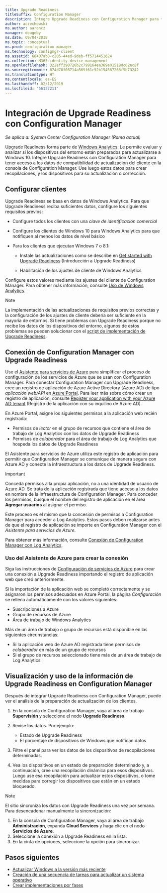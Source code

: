 ```yaml
---
title: Upgrade Readiness
titleSuffix: Configuration Manager
description: Integre Upgrade Readiness con Configuration Manager para tener acceso a datos de compatibilidad de la actualización a Windows 10 y los dispositivos de destino para su actualización o corrección.
author: aczechowski
ms.author: aaroncz
manager: dougeby
ms.date: 09/04/2018
ms.topic: conceptual
ms.prod: configuration-manager
ms.technology: configmgr-client
ms.assetid: 68407ab8-c205-44ed-9deb-ff5714451624
ms.collection: M365-identity-device-management
ms.openlocfilehash: 322eff398726b2c799164ea369e01519dc62ec8f
ms.sourcegitcommit: 874d78f08714a509f61c52b154387268f5b73242
ms.translationtype: HT
ms.contentlocale: es-ES
ms.lasthandoff: 02/12/2019
ms.locfileid: "56137211"
---
```

# <a name="integrate-upgrade-readiness-with-configuration-manager"></a>Integración de Upgrade Readiness con Configuration Manager

*Se aplica a: System Center Configuration Manager (Rama actual)*

Upgrade Readiness forma parte de [Windows Analytics](https://docs.microsoft.com/windows/deployment/upgrade/manage-windows-upgrades-with-upgrade-readiness). Le permite evaluar y analizar si los dispositivos del entorno están preparados para actualizarse a Windows 10. Integre Upgrade Readiness con Configuration Manager para tener acceso a los datos de compatibilidad de actualización del cliente en la consola de Configuration Manager. Use luego estos datos para crear recopilaciones, y los dispositivos para su actualización o corrección.



## <a name="configure-clients"></a>Configurar clientes

Upgrade Readiness se basa en datos de Windows Analytics. Para que Upgrade Readiness reciba suficientes datos, configure los siguientes requisitos previos:

- Configure todos los clientes con una *clave de identificación comercial*  

- Configure los clientes de Windows 10 para Windows Analytics para que notifiquen al menos los datos de nivel básico  

- Para los clientes que ejecutan Windows 7 o 8.1:  

    - Instale las actualizaciones como se describe en [Get started with Upgrade Readiness](https://docs.microsoft.com/windows/deployment/upgrade/upgrade-readiness-get-started#deploy-the-compatibility-update-and-related-kbs) (Introducción a Upgrade Readiness)  

    - Habilitación de los ajustes de cliente de Windows Analytics  

Configure estos valores mediante los ajustes del cliente de Configuration Manager. Para obtener más información, consulte [Uso de Windows Analytics](/sccm/core/clients/manage/monitor-windows-analytics).

> [!NOTE]  
> La implementación de las actualizaciones de requisitos previos correctas y la configuración de los ajustes de cliente debería ser suficiente en la mayoría de entornos. Si tiene problemas con Upgrade Readiness porque no recibe los datos de los dispositivos del entorno, algunos de estos problemas se pueden solucionar con el [script de implementación de Upgrade Readiness](https://docs.microsoft.com/windows/deployment/upgrade/upgrade-readiness-deployment-script). 



## <a name="connect-configuration-manager-to-upgrade-readiness"></a>Conexión de Configuration Manager con Upgrade Readiness

Use el [Asistente para servicios de Azure](/sccm/core/servers/deploy/configure/azure-services-wizard) para simplificar el proceso de configuración de los servicios de Azure que se usan con Configuration Manager. Para conectar Configuration Manager con Upgrade Readiness, cree un registro de aplicación de Azure Active Directory (Azure AD) de tipo *aplicación web/API* en [Azure Portal](https://portal.azure.com). Para leer más sobre cómo crear un registro de aplicación, consulte [Register your application with your Azure AD tenant](/azure/active-directory/active-directory-app-registration) (Registro de la aplicación con su inquilino de Azure AD). 

En Azure Portal, asigne los siguientes permisos a la aplicación web recién registrada:
- Permisos de *lector* en el grupo de recursos que contiene el área de trabajo de Log Analytics con los datos de Upgrade Readiness
- Permisos de *colaborador* para el área de trabajo de Log Analytics que hospeda los datos de Upgrade Readiness

El Asistente para servicios de Azure utiliza este registro de aplicación para permitir que Configuration Manager se comunique de manera segura con Azure AD y conecte la infraestructura a los datos de Upgrade Readiness.

> [!IMPORTANT]  
> Conceda permisos a la propia aplicación, no a una identidad de usuario de Azure AD. Se trata de la aplicación registrada que tiene acceso a los datos en nombre de la infraestructura de Configuration Manager. Para conceder los permisos, busque el nombre del registro de aplicación en el área **Agregar usuarios** al asignar el permiso. 
> 
> Este proceso es el mismo que la concesión de permisos a Configuration Manager para acceder a Log Analytics. Estos pasos deben realizarse antes de que el registro de aplicación se importe en Configuration Manager con el *Asistente para servicios de Azure*.
> 
> Para obtener más información, consulte [Conexión de Configuration Manager con Log Analytics](https://docs.microsoft.com/azure/log-analytics/log-analytics-sccm).


### <a name="use-the-azure-wizard-to-create-the-connection"></a>Uso del Asistente de Azure para crear la conexión

Siga las instrucciones de [Configuración de servicios de Azure](/sccm/core/servers/deploy/configure/azure-services-wizard) para crear una conexión a Upgrade Readiness importando el registro de aplicación web que creó anteriormente. 

Si la importación de la aplicación web se completó correctamente y se asignaron los permisos adecuados en Azure Portal, la página *Configuración* se rellena automáticamente con los valores siguientes:   
-  Suscripciones a Azure  
-  Grupo de recursos de Azure  
-  Área de trabajo de Windows Analytics  

Más de un área de trabajo o grupo de recursos está disponible en las siguientes circunstancias: 
- Si la aplicación web de Azure AD registrada tiene permisos de *colaborador* en más de un grupo de recursos   
- Si el grupo de recursos seleccionado tiene más de un área de trabajo de Log Analytics  



## <a name="view-and-use-upgrade-readiness-information-in-configuration-manager"></a>Visualización y uso de la información de Upgrade Readiness en Configuration Manager

Después de integrar Upgrade Readiness con Configuration Manager, puede ver el análisis de la preparación de actualización de los clientes.

1. En la consola de Configuration Manager, vaya al área de trabajo **Supervisión** y seleccione el nodo **Upgrade Readiness**.  

2. Revise los datos. Por ejemplo:  
    - Estado de Upgrade Readiness  
    - El porcentaje de dispositivos de Windows que notifican datos  

3. Filtre el panel para ver los datos de los dispositivos de recopilaciones determinadas.  

4. Vea los dispositivos en un estado de preparación determinado y, a continuación, cree una recopilación dinámica para esos dispositivos. Luego use esa recopilación para actualizar estos dispositivos, o tome medidas para corregir los dispositivos que están en un estado bloqueado.  

> [!Note]  
> El sitio sincroniza los datos con Upgrade Readiness una vez por semana.<!--SCCMDocs issue 732--> Para desencadenar manualmente la sincronización:
> 1. En la consola de Configuration Manager, vaya al área de trabajo **Administración**, expanda **Cloud Services** y haga clic en el nodo **Servicios de Azure**.  
> 2. Seleccione la conexión a Upgrade Readiness en la lista.  
> 3. En la cinta de opciones, seleccione la opción para sincronizar.  



## <a name="next-steps"></a>Pasos siguientes

- [Actualizar Windows a la versión más reciente](/sccm/osd/deploy-use/upgrade-windows-to-the-latest-version)  
- [Creación de una secuencia de tareas para actualizar un sistema operativo](/sccm/osd/deploy-use/create-a-task-sequence-to-upgrade-an-operating-system)  
- [Crear implementaciones por fases](/sccm/osd/deploy-use/create-phased-deployment-for-task-sequence)  
